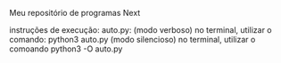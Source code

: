 Meu repositório de programas Next

instruções de execução:
auto.py: (modo verboso) no terminal, utilizar o comando: python3 auto.py
         (modo silencioso) no terminal, utilizar o comoando python3 -O auto.py
